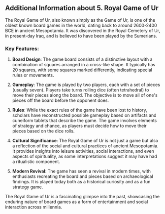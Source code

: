 ## Additional Information about 5. Royal Game of Ur

The Royal Game of Ur, also known simply as the Game of Ur, is one of the oldest known board games in the world, dating back to around 2600-2400 BCE in ancient Mesopotamia. It was discovered in the Royal Cemetery of Ur, in present-day Iraq, and is believed to have been played by the Sumerians.

### Key Features:

1. **Board Design**: The game board consists of a distinctive layout with a combination of squares arranged in a cross-like shape. It typically has 20 squares, with some squares marked differently, indicating special rules or movements.

2. **Gameplay**: The game is played by two players, each with a set of pieces (usually seven). Players take turns rolling dice (often tetrahedral) to move their pieces along the board. The objective is to move all of one's pieces off the board before the opponent does.

3. **Rules**: While the exact rules of the game have been lost to history, scholars have reconstructed possible gameplay based on artifacts and cuneiform tablets that describe the game. The game involves elements of strategy and chance, as players must decide how to move their pieces based on the dice rolls.

4. **Cultural Significance**: The Royal Game of Ur is not just a game but also a reflection of the social and cultural practices of ancient Mesopotamia. It provides insights into leisure activities, social interactions, and even aspects of spirituality, as some interpretations suggest it may have had a ritualistic component.

5. **Modern Revival**: The game has seen a revival in modern times, with enthusiasts recreating the board and pieces based on archaeological findings. It is played today both as a historical curiosity and as a fun strategy game.

The Royal Game of Ur is a fascinating glimpse into the past, showcasing the enduring nature of board games as a form of entertainment and social interaction across millennia.
